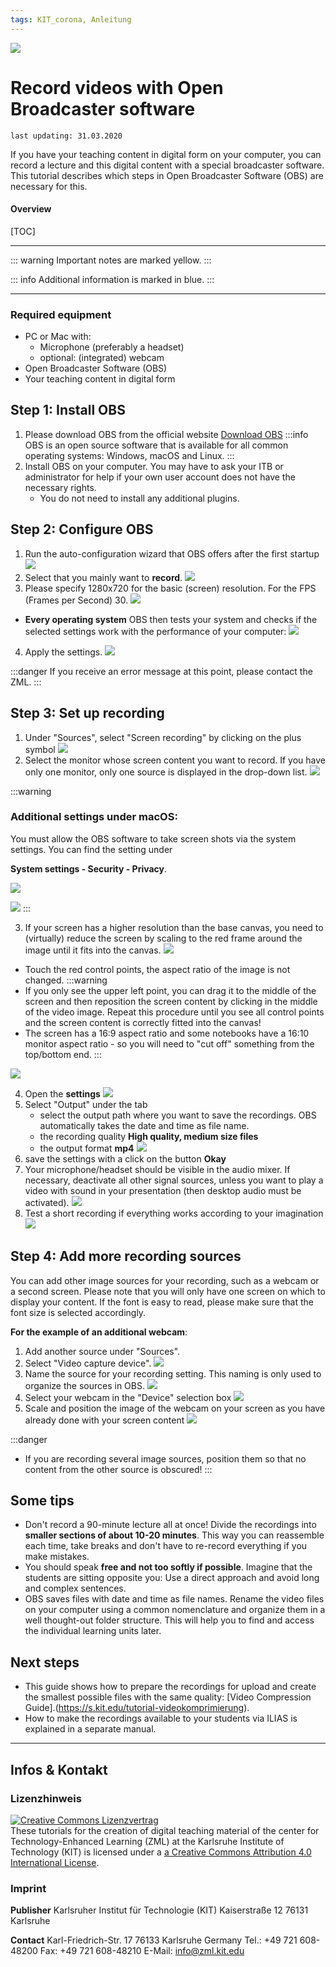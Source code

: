 ```yaml
---
tags: KIT_corona, Anleitung
---
```

![](https://i.imgur.com/eAg9Fgb.png)

# Record videos with Open Broadcaster software 
```
last updating: 31.03.2020
```
If you have your teaching content in digital form on your computer, you can record a lecture and this digital content with a special broadcaster software. This tutorial describes which steps in Open Broadcaster Software (OBS) are necessary for this.

#### Overview
[TOC]

---

::: warning
Important notes are marked yellow.
:::

::: info
Additional information is marked in blue.
:::

---

### Required equipment
* PC or Mac with:
    * Microphone (preferably a headset) 
    * optional: (integrated) webcam
* Open Broadcaster Software (OBS)
* Your teaching content in digital form

## Step 1: Install OBS
1. Please download OBS from the official website [Download OBS](https://obsproject.com)
:::info
OBS is an open source software that is available for all common operating systems: Windows, macOS and Linux.
:::
2. Install OBS on your computer. You may have to ask your ITB or administrator for help if your own user account does not have the necessary rights.
    * You do not need to install any additional plugins.

## Step 2: Configure OBS

1. Run the auto-configuration wizard that OBS offers after the first startup
![](https://i.imgur.com/XbxBcDl.jpg)
2. Select that you mainly want to **record**.
![](https://i.imgur.com/PH7F3ho.jpg)
3. Please specify 1280x720 for the basic (screen) resolution. For the FPS (Frames per Second) 30. 
![](https://i.imgur.com/mjukTGW.jpg)
* **Every operating system** OBS then tests your system and checks if the selected settings work with the performance of your computer:
![](https://i.imgur.com/86Q0k8S.jpg)
4. Apply the settings.
![](https://i.imgur.com/NS1RhCC.jpg)

:::danger
If you receive an error message at this point, please contact the ZML.
:::


## Step 3: Set up recording
1. Under "Sources", select "Screen recording" by clicking on the plus symbol
![](https://i.imgur.com/4C9vjZp.jpg)
2. Select the monitor whose screen content you want to record. If you have only one monitor, only one source is displayed in the drop-down list.
![](https://i.imgur.com/9SFSYgO.jpg)

:::warning
### Additional settings under macOS:

You must allow the OBS software to take screen shots via the system settings. You can find the setting under

**System settings - Security - Privacy**.

![](https://i.imgur.com/SsiuQ2y.jpg)

![](https://i.imgur.com/1E9HPvM.jpg)
:::

3. If your screen has a higher resolution than the base canvas, you need to (virtually) reduce the screen by scaling to the red frame around the image until it fits into the canvas.
![](https://i.imgur.com/b3XdPZa.jpg)

* Touch the red control points, the aspect ratio of the image is not changed.
:::warning
* If you only see the upper left point, you can drag it to the middle of the screen and then reposition the screen content by clicking in the middle of the video image. Repeat this procedure until you see all control points and the screen content is correctly fitted into the canvas!
* The screen has a 16:9 aspect ratio and some notebooks have a 16:10 monitor aspect ratio - so you will need to "cut off" something from the top/bottom end. 
:::

![](https://i.imgur.com/ypjgZOE.jpg)

4. Open the **settings**
![](https://i.imgur.com/VxDH7Pb.jpg)
5. Select "Output" under the tab
    * select the output path where you want to save the recordings. OBS automatically takes the date and time as file name.
    * the recording quality **High quality, medium size files**
    * the output format **mp4**
![](https://i.imgur.com/0jVMp1E.jpg)
6. save the settings with a click on the button **Okay**
7. Your microphone/headset should be visible in the audio mixer. If necessary, deactivate all other signal sources, unless you want to play a video with sound in your presentation (then desktop audio must be activated).
![](https://i.imgur.com/jQW5Tjo.jpg)
8. Test a short recording if everything works according to your imagination
![](https://i.imgur.com/DJiQKua.jpg)

## Step 4: Add more recording sources
You can add other image sources for your recording, such as a webcam or a second screen. Please note that you will only have one screen on which to display your content. If the font is easy to read, please make sure that the font size is selected accordingly.

**For the example of an additional webcam**: 
1. Add another source under "Sources".
2. Select "Video capture device".
![](https://i.imgur.com/Du6MoN9.jpg)
3. Name the source for your recording setting. This naming is only used to organize the sources in OBS.
![](https://i.imgur.com/9TaDr9Z.jpg)
4. Select your webcam in the "Device" selection box
![](https://i.imgur.com/imQJ6HT.jpg)
5. Scale and position the image of the webcam on your screen as you have already done with your screen content
![](https://i.imgur.com/mK1FJGW.jpg)

:::danger
* If you are recording several image sources, position them so that no content from the other source is obscured!
:::

## Some tips
* Don't record a 90-minute lecture all at once! Divide the recordings into **smaller sections of about 10-20 minutes**. This way you can reassemble each time, take breaks and don't have to re-record everything if you make mistakes.
* You should speak **free and not too softly if possible**. Imagine that the students are sitting opposite you: Use a direct approach and avoid long and complex sentences.
* OBS saves files with date and time as file names. Rename the video files on your computer using a common nomenclature and organize them in a well thought-out folder structure. This will help you to find and access the individual learning units later. 


## Next steps
* This guide shows how to prepare the recordings for upload and create the smallest possible files with the same quality: [Video Compression Guide].(https://s.kit.edu/tutorial-videokomprimierung).
* How to make the recordings available to your students via ILIAS is explained in a separate manual.



---
## Infos & Kontakt

### Lizenzhinweis
<a rel="license" href="http://creativecommons.org/licenses/by/4.0/"><img alt="Creative Commons Lizenzvertrag" style="border-width:0" src="https://i.creativecommons.org/l/by/4.0/88x31.png" /></a><br /><span xmlns:dct="http://purl.org/dc/terms/" property="dct:title">These tutorials for the creation of digital teaching material</span> of <span xmlns:cc="http://creativecommons.org/ns#" property="cc:attributionName">the center for Technology-Enhanced Learning (ZML) at the Karlsruhe Institute of Technology (KIT)</span> is licensed under a <a rel="license" href="http://creativecommons.org/licenses/by/4.0/">a Creative Commons Attribution 4.0 International License</a>.

### Imprint

**Publisher**
Karlsruher Institut für Technologie (KIT)
Kaiserstraße 12
76131 Karlsruhe

**Contact**
Karl-Friedrich-Str. 17
76133 Karlsruhe
Germany
Tel.: +49 721 608-48200
Fax: +49 721 608-48210
E-Mail: info@zml.kit.edu

